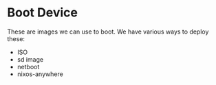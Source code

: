 # Boot Device
These are images we can use to boot.
We have various ways to deploy these:
  - ISO
  - sd image
  - netboot
  - nixos-anywhere